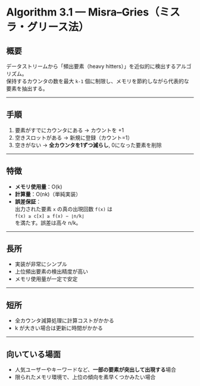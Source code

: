 # Algorithm 3.1 — Misra–Gries（ミスラ・グリース法）

## 概要
データストリームから「頻出要素（heavy hitters）」を近似的に検出するアルゴリズム。  
保持するカウンタの数を最大 `k-1` 個に制限し、メモリを節約しながら代表的な要素を抽出する。

---

## 手順
1. 要素がすでにカウンタにある → カウントを +1  
2. 空きスロットがある → 新規に登録（カウント=1）  
3. 空きがない → **全カウンタを1ずつ減らし**, 0になった要素を削除  

---

## 特徴
- **メモリ使用量**：O(k)
- **計算量**：O(nk)（単純実装）
- **誤差保証**：  
  出力された要素 `x` の真の出現回数 `f(x)` は  
  `f(x) ≥ c[x] ≥ f(x) − ⌊n/k⌋`  
  を満たす。誤差は高々 n/k。

---

## 長所
- 実装が非常にシンプル  
- 上位頻出要素の検出精度が高い  
- メモリ使用量が一定で安定  

---

## 短所
- 全カウンタ減算処理に計算コストがかかる  
- k が大きい場合は更新に時間がかかる  

---

## 向いている場面
- 人気ユーザーやキーワードなど、**一部の要素が突出して出現する**場合  
- 限られたメモリ環境で、上位の傾向を素早くつかみたい場合
